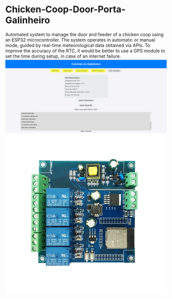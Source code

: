 # Chicken-Coop-Door-Porta-Galinheiro
Automated system to manage the door and feeder of a chicken coop using an ESP32 microcontroller. The system operates in automatic or manual mode, guided by real-time meteorological data obtained via APIs.
<TODO>
To improve the accuracy of the RTC, it would be better to use a GPS module to set the time during setup, in case of an internet failure.
![Index](images/Screenshot%202025-01-09%20at%2021-39-22%20Galinheiro%20Control.png)
![Placa ESP32](https://github.com/jomasaco1/Chicken-Coop-Door-Porta-Galinheiro/blob/main/images/ac-dc-esp32-relayx4-front.webp)
